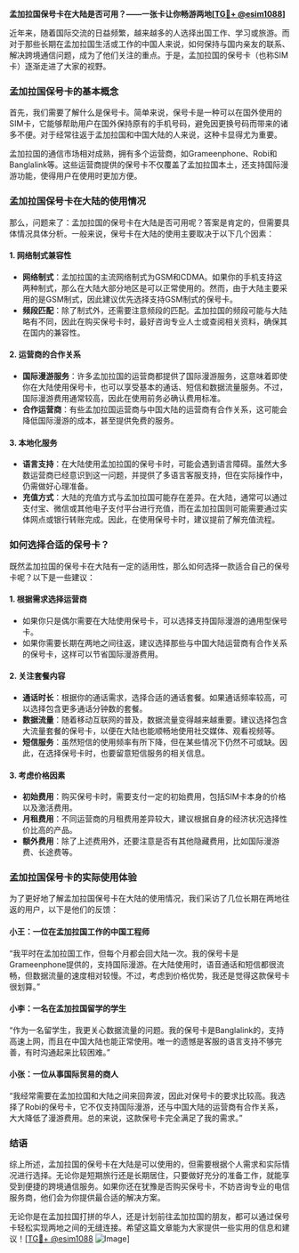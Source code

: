 **孟加拉国保号卡在大陆是否可用？——一张卡让你畅游两地[[TG💪+ @esim1088](https://t.me/s/esim1088)]**

近年来，随着国际交流的日益频繁，越来越多的人选择出国工作、学习或旅游。而对于那些长期在孟加拉国生活或工作的中国人来说，如何保持与国内亲友的联系、解决跨境通信问题，成为了他们关注的重点。于是，孟加拉国的保号卡（也称SIM卡）逐渐走进了大家的视野。

### 孟加拉国保号卡的基本概念

首先，我们需要了解什么是保号卡。简单来说，保号卡是一种可以在国外使用的SIM卡，它能够帮助用户在国外保持原有的手机号码，避免因更换号码而带来的诸多不便。对于经常往返于孟加拉国和中国大陆的人来说，这种卡显得尤为重要。

孟加拉国的通信市场相对成熟，拥有多个运营商，如Grameenphone、Robi和Banglalink等。这些运营商提供的保号卡不仅覆盖了孟加拉国本土，还支持国际漫游功能，使得用户在使用时更加方便。

### 孟加拉国保号卡在大陆的使用情况

那么，问题来了：孟加拉国的保号卡在大陆是否可用呢？答案是肯定的，但需要具体情况具体分析。一般来说，保号卡在大陆的使用主要取决于以下几个因素：

#### 1. **网络制式兼容性**
   - **网络制式**：孟加拉国的主流网络制式为GSM和CDMA。如果你的手机支持这两种制式，那么在大陆大部分地区是可以正常使用的。然而，由于大陆主要采用的是GSM制式，因此建议优先选择支持GSM制式的保号卡。
   - **频段匹配**：除了制式外，还需要注意频段的匹配。孟加拉国的频段可能与大陆略有不同，因此在购买保号卡时，最好咨询专业人士或查阅相关资料，确保其在国内的兼容性。

#### 2. **运营商的合作关系**
   - **国际漫游服务**：许多孟加拉国的运营商都提供了国际漫游服务，这意味着即使你在大陆使用保号卡，也可以享受基本的通话、短信和数据流量服务。不过，国际漫游费用通常较高，因此在使用前务必确认费用标准。
   - **合作运营商**：有些孟加拉国运营商与中国大陆的运营商有合作关系，这可能会降低国际漫游的成本，甚至提供免费的服务。

#### 3. **本地化服务**
   - **语言支持**：在大陆使用孟加拉国的保号卡时，可能会遇到语言障碍。虽然大多数运营商已经意识到这一问题，并提供了多语言客服支持，但在实际操作中，仍需做好心理准备。
   - **充值方式**：大陆的充值方式与孟加拉国可能存在差异。在大陆，通常可以通过支付宝、微信或其他电子支付平台进行充值，而在孟加拉国则可能需要通过实体网点或银行转账完成。因此，在使用保号卡时，建议提前了解充值流程。

### 如何选择合适的保号卡？

既然孟加拉国的保号卡在大陆有一定的适用性，那么如何选择一款适合自己的保号卡呢？以下是一些建议：

#### 1. **根据需求选择运营商**
   - 如果你只是偶尔需要在大陆使用保号卡，可以选择支持国际漫游的通用型保号卡。
   - 如果你需要长期在两地之间往返，建议选择那些与中国大陆运营商有合作关系的保号卡，这样可以节省国际漫游费用。

#### 2. **关注套餐内容**
   - **通话时长**：根据你的通话需求，选择合适的通话套餐。如果通话频率较高，可以选择包含更多通话分钟数的套餐。
   - **数据流量**：随着移动互联网的普及，数据流量变得越来越重要。建议选择包含大流量套餐的保号卡，以便在大陆也能顺畅地使用社交媒体、观看视频等。
   - **短信服务**：虽然短信的使用频率有所下降，但在某些情况下仍然不可或缺。因此，在选择保号卡时，也要留意短信服务的相关信息。

#### 3. **考虑价格因素**
   - **初始费用**：购买保号卡时，需要支付一定的初始费用，包括SIM卡本身的价格以及激活费用。
   - **月租费用**：不同运营商的月租费用差异较大，建议根据自身的经济状况选择性价比高的产品。
   - **额外费用**：除了上述费用外，还要注意是否有其他隐藏费用，比如国际漫游费、长途费等。

### 孟加拉国保号卡的实际使用体验

为了更好地了解孟加拉国保号卡在大陆的使用情况，我们采访了几位长期在两地往返的用户，以下是他们的反馈：

#### 小王：一位在孟加拉国工作的中国工程师
“我平时在孟加拉国工作，但每个月都会回大陆一次。我的保号卡是Grameenphone提供的，支持国际漫游。在大陆使用时，语音通话和短信都很流畅，但数据流量的速度相对较慢。不过，考虑到价格优势，我还是觉得这款保号卡很划算。”

#### 小李：一名在孟加拉国留学的学生
“作为一名留学生，我更关心数据流量的问题。我的保号卡是Banglalink的，支持高速上网，而且在中国大陆也能正常使用。唯一的遗憾是客服的语言支持不够完善，有时沟通起来比较困难。”

#### 小张：一位从事国际贸易的商人
“我经常需要在孟加拉国和大陆之间来回奔波，因此对保号卡的要求比较高。我选择了Robi的保号卡，它不仅支持国际漫游，还与中国大陆的运营商有合作关系，大大降低了漫游费用。总的来说，这款保号卡完全满足了我的需求。”

### 结语

综上所述，孟加拉国的保号卡在大陆是可以使用的，但需要根据个人需求和实际情况进行选择。无论你是短期旅行还是长期居住，只要做好充分的准备工作，就能享受到便捷的跨境通信服务。如果你还在犹豫是否购买保号卡，不妨咨询专业的电信服务商，他们会为你提供最合适的解决方案。

无论你是在孟加拉国打拼的华人，还是计划前往孟加拉国的朋友，都可以通过保号卡轻松实现两地之间的无缝连接。希望这篇文章能为大家提供一些实用的信息和建议！[[TG💪+ @esim1088](https://t.me/s/esim1088) ![Image](https://i.postimg.cc/4NQfJmqS/Snipaste-2025-05-13-00-14-12.png)]